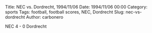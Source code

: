 Title: NEC vs. Dordrecht, 1994/11/06
Date: 1994/11/06 00:00
Category: sports
Tags: football, football scores, NEC, Dordrecht
Slug: nec-vs-dordrecht
Author: carbonero


NEC 4 - 0 Dordrecht
